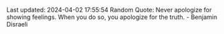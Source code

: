 Last updated: 2024-04-02 17:55:54
Random Quote: Never apologize for showing feelings. When you do so, you apologize for the truth. - Benjamin Disraeli